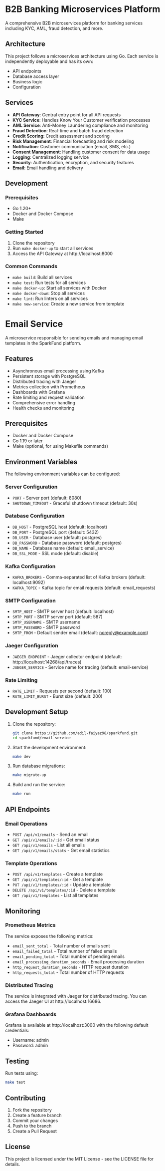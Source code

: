 # B2B Banking Microservices Platform

A comprehensive B2B microservices platform for banking services including KYC, AML, fraud detection, and more.

## Architecture

This project follows a microservices architecture using Go. Each service is independently deployable and has its own:

- API endpoints
- Database access layer
- Business logic
- Configuration

## Services

- **API Gateway**: Central entry point for all API requests
- **KYC Service**: Handles Know Your Customer verification processes
- **AML Service**: Anti-Money Laundering compliance and monitoring
- **Fraud Detection**: Real-time and batch fraud detection
- **Credit Scoring**: Credit assessment and scoring
- **Risk Management**: Financial forecasting and risk modeling
- **Notification**: Customer communication (email, SMS, etc.)
- **Consent Management**: Handling customer consent for data usage
- **Logging**: Centralized logging service
- **Security**: Authentication, encryption, and security features
- **Email**: Email handling and delivery

## Development

### Prerequisites

- Go 1.20+
- Docker and Docker Compose
- Make

### Getting Started

1. Clone the repository
2. Run `make docker-up` to start all services
3. Access the API Gateway at http://localhost:8000

### Common Commands

- `make build`: Build all services
- `make test`: Run tests for all services
- `make docker-up`: Start all services with Docker
- `make docker-down`: Stop all services
- `make lint`: Run linters on all services
- `make new-service`: Create a new service from template

# Email Service

A microservice responsible for sending emails and managing email templates in the SparkFund platform.

## Features

- Asynchronous email processing using Kafka
- Persistent storage with PostgreSQL
- Distributed tracing with Jaeger
- Metrics collection with Prometheus
- Dashboards with Grafana
- Rate limiting and request validation
- Comprehensive error handling
- Health checks and monitoring

## Prerequisites

- Docker and Docker Compose
- Go 1.19 or later
- Make (optional, for using Makefile commands)

## Environment Variables

The following environment variables can be configured:

### Server Configuration

- `PORT` - Server port (default: 8080)
- `SHUTDOWN_TIMEOUT` - Graceful shutdown timeout (default: 30s)

### Database Configuration

- `DB_HOST` - PostgreSQL host (default: localhost)
- `DB_PORT` - PostgreSQL port (default: 5432)
- `DB_USER` - Database user (default: postgres)
- `DB_PASSWORD` - Database password (default: postgres)
- `DB_NAME` - Database name (default: email_service)
- `DB_SSL_MODE` - SSL mode (default: disable)

### Kafka Configuration

- `KAFKA_BROKERS` - Comma-separated list of Kafka brokers (default: localhost:9092)
- `KAFKA_TOPIC` - Kafka topic for email requests (default: email_requests)

### SMTP Configuration

- `SMTP_HOST` - SMTP server host (default: localhost)
- `SMTP_PORT` - SMTP server port (default: 587)
- `SMTP_USERNAME` - SMTP username
- `SMTP_PASSWORD` - SMTP password
- `SMTP_FROM` - Default sender email (default: noreply@example.com)

### Jaeger Configuration

- `JAEGER_ENDPOINT` - Jaeger collector endpoint (default: http://localhost:14268/api/traces)
- `JAEGER_SERVICE` - Service name for tracing (default: email-service)

### Rate Limiting

- `RATE_LIMIT` - Requests per second (default: 100)
- `RATE_LIMIT_BURST` - Burst size (default: 200)

## Development Setup

1. Clone the repository:

   ```bash
   git clone https://github.com/adil-faiyaz98/sparkfund.git
   cd sparkfund/email-service
   ```

2. Start the development environment:

   ```bash
   make dev
   ```

3. Run database migrations:

   ```bash
   make migrate-up
   ```

4. Build and run the service:
   ```bash
   make run
   ```

## API Endpoints

### Email Operations

- `POST /api/v1/emails` - Send an email
- `GET /api/v1/emails/:id` - Get email status
- `GET /api/v1/emails` - List all emails
- `GET /api/v1/emails/stats` - Get email statistics

### Template Operations

- `POST /api/v1/templates` - Create a template
- `GET /api/v1/templates/:id` - Get a template
- `PUT /api/v1/templates/:id` - Update a template
- `DELETE /api/v1/templates/:id` - Delete a template
- `GET /api/v1/templates` - List all templates

## Monitoring

### Prometheus Metrics

The service exposes the following metrics:

- `email_sent_total` - Total number of emails sent
- `email_failed_total` - Total number of failed emails
- `email_pending_total` - Total number of pending emails
- `email_processing_duration_seconds` - Email processing duration
- `http_request_duration_seconds` - HTTP request duration
- `http_requests_total` - Total number of HTTP requests

### Distributed Tracing

The service is integrated with Jaeger for distributed tracing. You can access the Jaeger UI at http://localhost:16686.

### Grafana Dashboards

Grafana is available at http://localhost:3000 with the following default credentials:

- Username: admin
- Password: admin

## Testing

Run tests using:

```bash
make test
```

## Contributing

1. Fork the repository
2. Create a feature branch
3. Commit your changes
4. Push to the branch
5. Create a Pull Request

## License

This project is licensed under the MIT License - see the LICENSE file for details.
